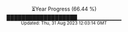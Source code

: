 <p align="center">
⏳Year Progress (66.44 %) <br>
███████████████████▁▁▁▁▁▁▁▁▁▁▁ <br>
<sub>Updated: Thu, 31 Aug 2023 12:03:14 GMT</sub>
</p>

